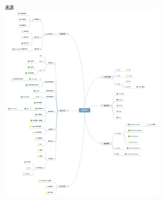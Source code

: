 [来源](http://naotu.baidu.com/file/d6a848393370822d5ebcb7086493cd09?token=96273aeccca7dc6f)
![](./推理服务.svg)